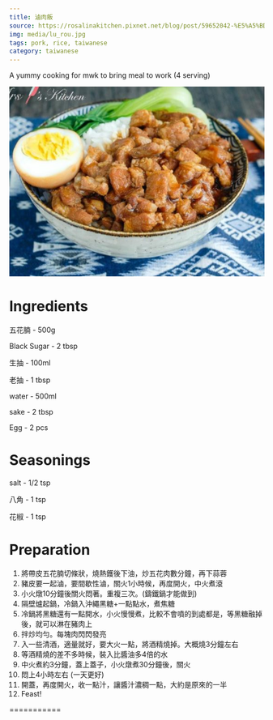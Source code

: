 ```yaml
---
title: 滷肉飯
source: https://rosalinakitchen.pixnet.net/blog/post/59652042-%E5%A5%BD%E5%90%83%E5%88%B0%E6%9C%83%E6%90%B6%E9%A3%AF%E7%9A%84%E6%BB%B7%E8%82%89
img: media/lu_rou.jpg
tags: pork, rice, taiwanese
category: taiwanese
---
```


A yummy cooking for mwk to bring meal to work (4 serving)

![滷肉飯](media/lu_rou.JPG)

Ingredients 
===========
五花腩 - 500g

Black Sugar - 2 tbsp

生抽 - 100ml

老抽 - 1 tbsp

water - 500ml

sake - 2 tbsp

Egg - 2 pcs


Seasonings
===========
salt - 1/2 tsp

八角 - 1 tsp

花椒 - 1 tsp

Preparation
===========

1. 將帶皮五花腩切條狀，燒熱鑊後下油，炒五花肉數分鐘，再下蒜蓉
2. 豬皮要一起滷，要間歇性滷，關火1小時候，再度開火，中火煮滾
3. 小火燉10分鐘後關火悶著。重複三次。(鑄鐵鍋才能做到)
4. 隔壁爐起鍋，冷鍋入沖繩黑糖+一點點水，煮焦糖
5. 冷鍋將黑糖還有一點開水，小火慢慢煮，比較不會噴的到處都是，等黑糖融掉後，就可以淋在豬肉上
6. 拌炒均勻。每塊肉閃閃發亮
7. 入一些清酒，適量就好，要大火一點，將酒精燒掉。大概燒3分鐘左右
8. 等酒精燒的差不多時候，裝入比醬油多4倍的水
9. 中火煮約3分鐘，蓋上蓋子，小火燉煮30分鐘後，關火
10. 悶上4小時左右 (一天更好)
11. 開蓋，再度開火，收一點汁，讓醬汁濃稠一點，大約是原來的一半
12. Feast!

===========
